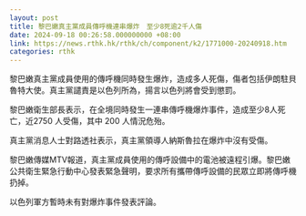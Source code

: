 ```yaml
---
layout: post
title: 黎巴嫩真主黨成員傳呼機連串爆炸　至少8死逾2千人傷
date: 2024-09-18 00:26:58.000000000 +08:00
link: https://news.rthk.hk/rthk/ch/component/k2/1771000-20240918.htm
categories: rthk
---
```


黎巴嫩真主黨成員使用的傳呼機同時發生爆炸，造成多人死傷，傷者包括伊朗駐貝魯特大使。真主黨譴責是以色列所為，揚言以色列將會受到懲罰。

黎巴嫩衛生部長表示，在全境同時發生一連串傳呼機爆炸事件，造成至少8人死亡，近2750 人受傷，其中 200 人情況危殆。

真主黨消息人士對路透社表示，真主黨領導人納斯魯拉在爆炸中沒有受傷。

黎巴嫩傳媒MTV報道，真主黨成員使用的傳呼設備中的電池被遠程引爆。黎巴嫩公共衛生緊急行動中心發表緊急聲明，要求所有攜帶傳呼設備的民眾立即將傳呼機扔掉。

以色列軍方暫時未有對爆炸事件發表評論。
